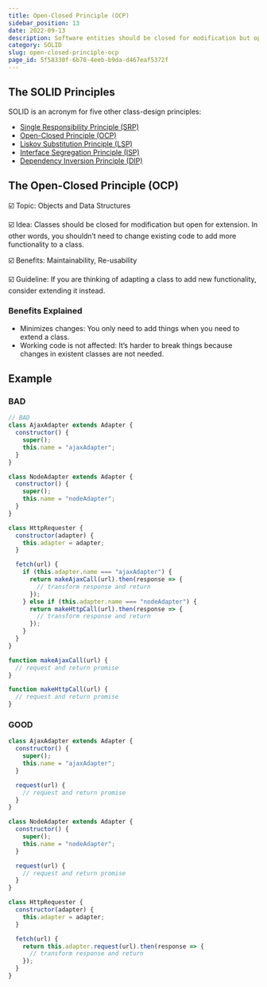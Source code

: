 ```yaml
---
title: Open-Closed Principle (OCP)
sidebar_position: 13
date: 2022-09-13
description: Software entities should be closed for modification but open for extension. In other words, you shouldn’t need to change existing code to add more functionality to a class. This is one of the SOLID principles.
category: SOLID
slug: open-closed-principle-ocp
page_id: 5f58330f-6b78-4eeb-b9da-d467eaf5372f
---
```




## The SOLID Principles 


SOLID is an acronym for five other class-design principles:

- [Single Responsibility Principle (SRP)](/docs/code-tips/single-responsibility-principle-srp)
- [Open-Closed Principle (OCP)](/docs/code-tips/open-closed-principle-ocp)
- [Liskov Substitution Principle (LSP)](/docs/code-tips/liskov-substitution-principle-lsp)
- [Interface Segregation Principle (ISP)](/docs/code-tips/interface-segregation-principle-isp)
- [Dependency Inversion Principle (DIP)](/docs/code-tips/dependency-inversion-principle-dip)

## The Open-Closed Principle (OCP)


☑️ Topic: Objects and Data Structures


☑️ Idea: Classes should be closed for modification but open for extension. In other words, you shouldn’t need to change existing code to add more functionality to a class.


☑️ Benefits: Maintainability, Re-usability


☑️ Guideline: If you are thinking of adapting a class to add new functionality, consider extending it instead.


### Benefits Explained

- Minimizes changes: You only need to add things when you need to extend a class.
- Working code is not affected: It’s harder to break things because changes in existent classes are not needed.

## Example


### BAD


```javascript
// BAD
class AjaxAdapter extends Adapter {
  constructor() {
    super();
    this.name = "ajaxAdapter";
  }
}

class NodeAdapter extends Adapter {
  constructor() {
    super();
    this.name = "nodeAdapter";
  }
}

class HttpRequester {
  constructor(adapter) {
    this.adapter = adapter;
  }

  fetch(url) {
    if (this.adapter.name === "ajaxAdapter") {
      return makeAjaxCall(url).then(response => {
        // transform response and return
      });
    } else if (this.adapter.name === "nodeAdapter") {
      return makeHttpCall(url).then(response => {
        // transform response and return
      });
    }
  }
}

function makeAjaxCall(url) {
  // request and return promise
}

function makeHttpCall(url) {
  // request and return promise
}

```


### GOOD


```javascript
class AjaxAdapter extends Adapter {
  constructor() {
    super();
    this.name = "ajaxAdapter";
  }

  request(url) {
    // request and return promise
  }
}

class NodeAdapter extends Adapter {
  constructor() {
    super();
    this.name = "nodeAdapter";
  }

  request(url) {
    // request and return promise
  }
}

class HttpRequester {
  constructor(adapter) {
    this.adapter = adapter;
  }

  fetch(url) {
    return this.adapter.request(url).then(response => {
      // transform response and return
    });
  }
}
```

